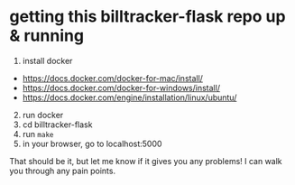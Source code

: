 # getting this billtracker-flask repo up & running

1) install docker
  - https://docs.docker.com/docker-for-mac/install/
  - https://docs.docker.com/docker-for-windows/install/
  - https://docs.docker.com/engine/installation/linux/ubuntu/
2) run docker
3) cd billtracker-flask
4) run `make`
5) in your browser, go to localhost:5000

That should be it, but let me know if it gives you any problems!  I can
walk you through any pain points.
